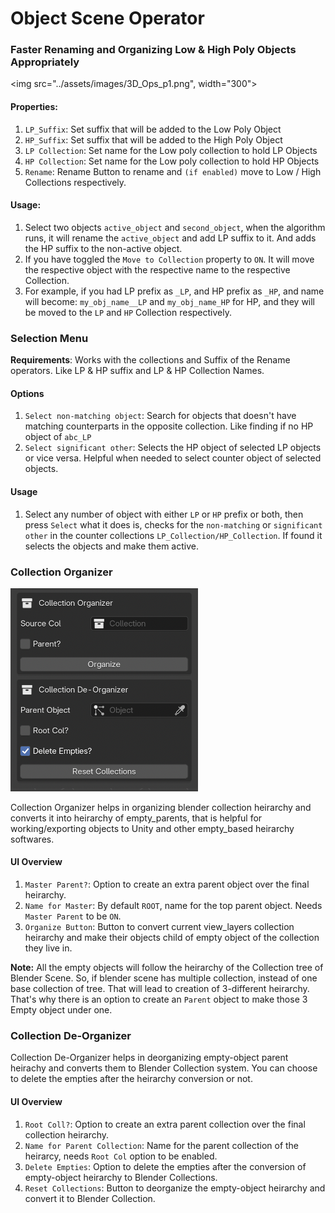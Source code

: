 # Object Scene Operator


### Faster Renaming and Organizing Low & High Poly Objects Appropriately

<!-- ![Renamer UI](assets/images/Ovw_Rename.jpg) -->
<img src="../assets/images/3D_Ops_p1.png", width="300">



#### Properties:
1. `LP_Suffix`: Set suffix that will be added to the Low Poly Object
2. `HP_Suffix`: Set suffix that will be added to the High Poly Object
3. `LP Collection`: Set name for the Low poly collection to hold LP Objects
4. `HP Collection`: Set name for the Low poly collection to hold HP Objects
5. `Rename`: Rename Button to rename and `(if enabled)` move to Low / High Collections respectively.

#### Usage:
1. Select two objects `active_object` and `second_object`, when the algorithm runs, it will rename the `active_object` and add LP suffix to it. And adds the HP suffix to the non-active object.
2. If you have toggled the `Move to Collection` property to `ON`. It will move the respective object with the respective name to the respective Collection.
3. For example, if you had LP prefix as `_LP`, and HP prefix as `_HP`, and name will become: `my_obj_name__LP` and `my_obj_name_HP` for HP, and they will be moved to the `LP` and `HP` Collection respectively.

### Selection Menu
**Requirements**: Works with the collections and Suffix of the Rename operators. Like LP & HP suffix and LP & HP Collection Names.

#### Options

1. `Select non-matching object`: Search for objects that doesn't have matching counterparts in the opposite collection. Like finding if no HP object of `abc_LP`   
2. `Select significant other`: Selects the HP object of selected LP objects or vice versa. Helpful when needed to select counter object of selected objects.

#### Usage
1. Select any number of object with either `LP` or `HP` prefix or both, then press `Select` what it does is, checks for the `non-matching` or `significant other` in the counter collections `LP_Collection/HP_Collection`. If found it selects the objects and make them active.




### Collection Organizer

<img src="../assets/images/3D_Ops_p2.png" width=300>

Collection Organizer helps in organizing blender collection heirarchy and converts it into heirarchy of empty_parents, that is helpful for working/exporting objects to Unity and other empty_based heirarchy softwares.


#### UI Overview
1. `Master Parent?`: Option to create an extra parent object over the final heirarchy.
2. `Name for Master`: By default `ROOT`, name for the top parent object. Needs `Master Parent` to be `ON`.
3. `Organize Button`: Button to convert current view_layers collection heirarchy and make their objects child of empty object of the collection they live in.

**Note:** 
All the empty objects will follow the heirarchy of the Collection tree of Blender Scene. So, if blender scene has multiple collection, instead of one base collection of tree.
That will lead to creation of 3-different heirarchy.
That's why there is an option to create an `Parent` object to make those 3 Empty object under one.


### Collection De-Organizer
Collection De-Organizer helps in deorganizing empty-object parent heirachy and converts them to Blender Collection system. You can choose to delete the empties after the heirarchy conversion or not.

#### UI Overview
1. `Root Coll?`: Option to create an extra parent collection over the final collection heirarchy.
2. `Name for Parent Collection`: Name for the parent collection of the heirarcy, needs `Root Col` option to be enabled.
3. `Delete Empties`: Option to delete the empties after the conversion of empty-object heirarchy to Blender Collections.
4. `Reset Collections`: Button to deorganize the empty-object heirarchy and convert it to Blender Collection.
